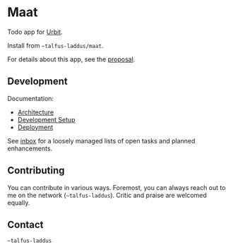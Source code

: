 # Maat

Todo app for [Urbit](https://urbit.org/).

Install from `~talfus-laddus/maat`.

For details about this app, see the [proposal](proposal.md).

## Development

Documentation:
- [Architecture](docs/architecture.md)
- [Development Setup](docs/development.md)
- [Deployment](docs/deployment.md)

See [inbox](inbox.md) for a loosely managed lists of open tasks and planned enhancements.

## Contributing

You can contribute in various ways. Foremost, you can always reach out
to me on the network (`~talfus-laddus`). Critic and praise are welcomed
equally.

## Contact

`~talfus-laddus`
